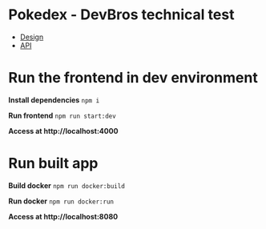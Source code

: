 # Pokedex - DevBros technical test

- [Design](https://xd.adobe.com/view/932f44d0-1051-4995-bda3-49d62dd15b5d-c67c/)
- [API](https://pokeapi.co/)

# Run the frontend in dev environment

**Install dependencies**
`npm i`

**Run frontend**
`npm run start:dev`

**Access at http://localhost:4000**

# Run built app

**Build docker**
`npm run docker:build`

**Run docker**
`npm run docker:run`

**Access at http://localhost:8080**